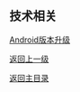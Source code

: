 ## 技术相关

[Android版本升级](./android_version_update.md)

[返回上一级](../README.md)

[返回主目录](https://github.com/webom2008/webom2008.github.io)

